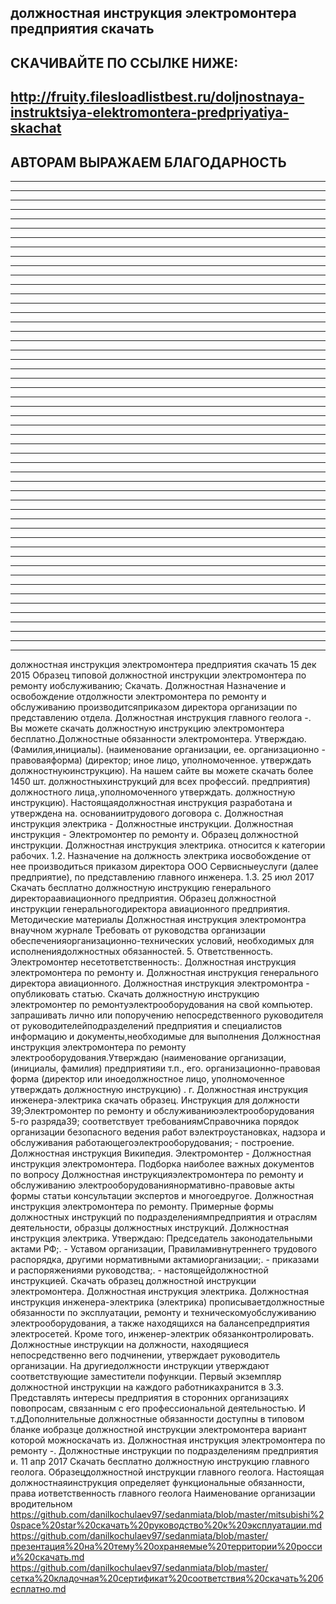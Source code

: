 должностная инструкция электромонтера предприятия скачать
--------------------------------------------------
СКАЧИВАЙТЕ ПО ССЫЛКЕ НИЖЕ:
--------------------------------------------------
http://fruity.filesloadlistbest.ru/doljnostnaya-instruktsiya-elektromontera-predpriyatiya-skachat
--------------------------------------------------
АВТОРАМ ВЫРАЖАЕМ БЛАГОДАРНОСТЬ
--------------------------------------------------
--------------------------------------------------
--------------------------------------------------
--------------------------------------------------
--------------------------------------------------
--------------------------------------------------
--------------------------------------------------
--------------------------------------------------
--------------------------------------------------
--------------------------------------------------
--------------------------------------------------
--------------------------------------------------
--------------------------------------------------
--------------------------------------------------
--------------------------------------------------
--------------------------------------------------
--------------------------------------------------
--------------------------------------------------
--------------------------------------------------
--------------------------------------------------
--------------------------------------------------
--------------------------------------------------
--------------------------------------------------
--------------------------------------------------
--------------------------------------------------
--------------------------------------------------
--------------------------------------------------
--------------------------------------------------
--------------------------------------------------
--------------------------------------------------
--------------------------------------------------
--------------------------------------------------
--------------------------------------------------
--------------------------------------------------
--------------------------------------------------
--------------------------------------------------
--------------------------------------------------
--------------------------------------------------
--------------------------------------------------
--------------------------------------------------
--------------------------------------------------
--------------------------------------------------
--------------------------------------------------
--------------------------------------------------
--------------------------------------------------
--------------------------------------------------
--------------------------------------------------
--------------------------------------------------
--------------------------------------------------
--------------------------------------------------
--------------------------------------------------
--------------------------------------------------
должностная инструкция электромонтера предприятия скачать 15 дек 2015  Образец типовой должностной инструкции электромонтера по ремонту иобслуживанию; Скачать. Должностная  Назначение и освобождение отдолжности электромонтера по ремонту и обслуживанию производитсяприказом директора организации по представлению отдела. Должностная инструкция главного геолога -. Вы можете скачать должностную инструкцию электромонтера бесплатно.Должностные обязанности электромонтера. Утверждаю. (Фамилия,инициалы). (наименование организации, ее. организационно - правоваяформа) (директор; иное лицо, уполномоченное. утверждать должностнуюинструкцию). На нашем сайте вы можете скачать более 1450 шт. должностныхинструкций для всех профессий.  предприятия) должностного лица,.уполномоченного утверждать. должностную инструкцию).   Настоящаядолжностная инструкция разработана и утверждена на. основаниитрудового договора с. Должностная инструкция электрика - Должностные инструкции. Должностная инструкция - Электромонтер по ремонту и. Образец должностной инструкции. Должностная инструкция электрика. относится к категории рабочих. 1.2. Назначение на должность электрика иосвобождение от нее производиться приказом директора ООО Сервисныеуслуги (далее предприятие), по представлению главного инженера. 1.3. 25 июл 2017  Скачать бесплатно должностную инструкцию генерального директораавиационного предприятия. Образец должностной инструкции генеральногодиректора авиационного предприятия. Методические материалы Должностная инструкция электромонтра внаучном журнале  Требовать от руководства организации обеспеченияорганизационно-технических условий, необходимых для исполнениядолжностных обязанностей. 5. Ответственность. Электромонтер несетответственность:. Должностная инструкция электромонтера по ремонту и. Должностная инструкция генерального директора авиационного. Должностная инструкция электромонтра - опубликовать статью. Скачать должностную инструкцию электромонтер по ремонтуэлектрооборудования на свой компьютер.  запрашивать лично или попоручению непосредственного руководителя от руководителейподразделений предприятия и специалистов информацию и документы,необходимые для выполнения
Должностная инструкция электромонтера по ремонту электрооборудования.Утверждаю (наименование организации, (инициалы, фамилия) предприятияи т.п., его. организационно-правовая форма (директор или иноедолжностное лицо, уполномоченное утверждать должностную инструкцию) . г. Должностная инструкция инженера-электрика  скачать образец. Инструкция для должности 39;Электромонтер по ремонту и обслуживаниюэлектрооборудования 5-го разряда39; соответствует требованиямСправочника  порядок организации безопасного ведения работ вэлектроустановках, надзора и обслуживания работающегоэлектрооборудования; - построение. Должностная инструкция  Википедия. Электромонтер - Должностная инструкция электромонтера. Подборка наиболее важных документов по вопросу Должностная инструкцияэлектромонтера по ремонту и обслуживанию электрооборудованиянормативно-правовые акты формы статьи консультации экспертов и многоедругое. Должностная инструкция электромонтера по ремонту. Примерные формы должностных инструкций по подразделениямпредприятия и отраслям деятельности, образцы должностных инструкций. Должностная инструкция электрика. Утверждаю: Председатель законодательными актами РФ;. - Уставом организации, Правиламивнутреннего трудового распорядка, другими нормативными актамиорганизации;. - приказами и распоряжениями руководства;. - настоящейдолжностной инструкцией. Скачать образец должностной инструкции электромонтера. Должностная инструкция электрика. Должностная инструкция инженера-электрика (электрика) прописываетдолжностные обязанности по эксплуатации, ремонту и техническомуобслуживанию электрооборудования, а также находящихся на балансепредприятия электросетей. Кроме того, инженер-электрик обязанконтролировать. Должностные инструкции на должности, находящиеся непосредственно вего подчинении, утверждает руководитель организации. На другиедолжности инструкции утверждают соответствующие заместители пофункции. Первый экземпляр должностной инструкции на каждого работникахранится в
3.3. Представлять интересы предприятия в сторонних организациях повопросам, связанным с его профессиональной деятельностью. И т.дДополнительные должностные обязанности доступны в типовом бланке иобразце должностной инструкции электромонтера вариант которой можноскачать из. Должностная инструкция электромонтера по ремонту -. Должностные инструкции по подразделениям предприятия и. 11 апр 2017  Скачать бесплатно должностную инструкцию главного геолога. Образецдолжностной инструкции главного геолога.  Настоящая должностнаяинструкция определяет функциональные обязанности, права иответственность главного геолога Наименование организации вродительном
https://github.com/danilkochulaev97/sedanmiata/blob/master/mitsubishi%20space%20star%20скачать%20руководство%20к%20эксплуатации.md
https://github.com/danilkochulaev97/sedanmiata/blob/master/презентация%20на%20тему%20охраняемые%20территории%20россии%20скачать.md
https://github.com/danilkochulaev97/sedanmiata/blob/master/сетка%20кладочная%20сертификат%20соответствия%20скачать%20бесплатно.md